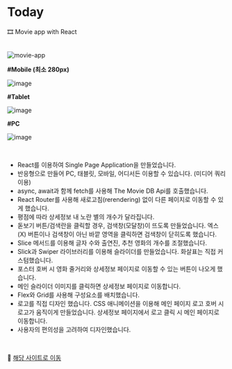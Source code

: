 # Today
🎞 Movie app with React
<br>
<br>

![movie-app](https://user-images.githubusercontent.com/108778921/193629714-23b499a8-9514-40fa-a6a9-d524a304517e.png)

**#Mobile (최소 280px)**

![image](https://user-images.githubusercontent.com/108778921/193630127-ec7876f5-45a7-4225-85ce-5ee71cb916f4.png)

**#Tablet**

![image](https://user-images.githubusercontent.com/108778921/193630187-8fa3081b-dde5-425b-bc68-27e338769dbb.png)

**#PC**

![image](https://user-images.githubusercontent.com/108778921/193630237-3b1784a4-3c82-41be-8afb-0cffda5ebb54.png)


<br>

- React를 이용하여 Single Page Application을 만들었습니다.
- 반응형으로 만들어 PC, 태블릿, 모바일, 어디서든 이용할 수 있습니다. (미디어 쿼리 이용)
- async, await과 함께 fetch를 사용해 The Movie DB Api를 호출했습니다.
- React Router를 사용해 새로고침(rerendering) 없이 다른 페이지로 이동할 수 있게 했습니다.
- 평점에 따라 상세정보 내 노란 별의 개수가 달라집니다.
- 돋보기 버튼/검색란을 클릭할 경우, 검색창(모달창)이 뜨도록 만들었습니다. 엑스(X) 버튼이나 검색창이 아닌 바깥 영역을 클릭하면 검색창이 닫히도록 했습니다.
- Slice 메서드를 이용해 글자 수와 출연진, 추천 영화의 개수를 조절했습니다.
- Slick과 Swiper 라이브러리를 이용해 슬라이더를 만들었습니다. 화살표는 직접 커스텀했습니다.
- 포스터 호버 시 영화 줄거리와 상세정보 페이지로 이동할 수 있는 버튼이 나오게 했습니다.
- 메인 슬라이더 이미지를 클릭하면 상세정보 페이지로 이동합니다.
- Flex와 Grid를 사용해 구성요소를 배치했습니다.
- 로고를 직접 디자인 했습니다. CSS 애니메이션을 이용해 메인 페이지 로고 호버 시 로고가 움직이게 만들었습니다. 상세정보 페이지에서 로고 클릭 시 메인 페이지로 이동합니다.
- 사용자의 편의성을 고려하여 디자인했습니다.

<br>

🔗 <a href="https://feb-dain.github.io/today/"> 해당 사이트로 이동 </a>
<br>
